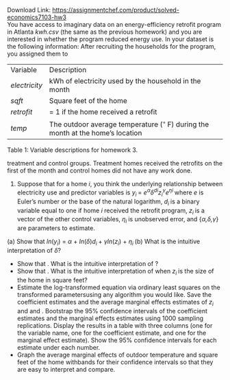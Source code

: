 Download Link: https://assignmentchef.com/product/solved-economics7103-hw3
<br>
You have access to imaginary data on an energy-efficiency retrofit program in Atlanta <em>kwh.csv </em>(the same as the previous homework) and you are interested in whether the program reduced energy use. In your dataset is the following information: After recruiting the households for the program, you assigned them to

<table width="560">

 <tbody>

  <tr>

   <td width="73">Variable</td>

   <td width="487">Description</td>

  </tr>

  <tr>

   <td width="73"><em>electricity</em></td>

   <td width="487">kWh of electricity used by the household in the month</td>

  </tr>

  <tr>

   <td width="73"><em>sqft</em></td>

   <td width="487">Square feet of the home</td>

  </tr>

  <tr>

   <td width="73"><em>retrofit</em></td>

   <td width="487">= 1 if the home received a retrofit</td>

  </tr>

  <tr>

   <td width="73"><em>temp</em></td>

   <td width="487">The outdoor average temperature (<sup>◦ </sup>F) during the month at the home’s location</td>

  </tr>

 </tbody>

</table>

Table 1: Variable descriptions for homework 3.

treatment and control groups. Treatment homes received the retrofits on the first of the month and control homes did not have any work done.

<ol>

 <li>Suppose that for a home <em>i</em>, you think the underlying relationship between electricity use and predictor variables is <em>y<sub>i </sub></em>= <em>e<sup>α</sup>δ<sup>d</sup></em><em><sup>i</sup>z<sub>i</sub><sup>γ</sup>e<sup>η</sup></em><em><sup>i </sup></em>where <em>e </em>is Euler’s number or the base of the natural logarithm, <em>d<sub>i </sub></em>is a binary variable equal to one if home <em>i </em>received the retrofit program, <em>z<sub>i </sub></em>is a vector of the other control variables, <em>η<sub>i </sub></em>is unobserved error, and {<em>α,δ,γ</em>} are parameters to estimate.</li>

</ol>

(a) Show that <em>ln</em>(<em>y<sub>i</sub></em>) = <em>α </em>+ <em>ln</em>(<em>δ</em>)<em>d<sub>i </sub></em>+ <em>γln</em>(<em>z<sub>i</sub></em>) + <em>η<sub>i </sub></em>(b) What is the intuitive interpretation of <em>δ</em>?

<ul>

 <li>Show that . What is the intuitive interpretation of ?</li>

 <li>Show that . What is the intuitive interpretation of when <em>z<sub>i </sub></em>is the size of the home in square feet?</li>

 <li>Estimate the log-transformed equation via ordinary least squares on the transformed parametersusing any algorithm you would like. Save the coefficient estimates and the average marginal effects estimates of <em>z<sub>i </sub></em>and and . Bootstrap the 95% confidence intervals of the coefficient estimates and the marginal effects estimates using 1000 sampling replications. Display the results in a table with three columns (one for the variable name, one for the coefficient estimate, and one for the marginal effect estimate). Show the 95% confidence intervals for each estimate under each number.</li>

 <li>Graph the average marginal effects of outdoor temperature and square feet of the home withbands for their confidence intervals so that they are easy to interpret and compare.</li>

</ul>